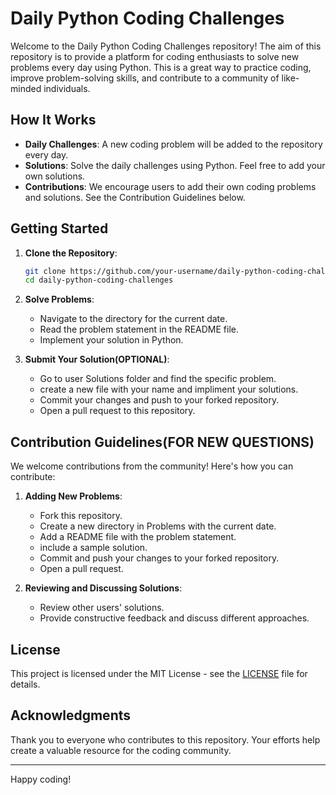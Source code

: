 # Daily Python Coding Challenges

Welcome to the Daily Python Coding Challenges repository! The aim of this repository is to provide a platform for coding enthusiasts to solve new problems every day using Python. This is a great way to practice coding, improve problem-solving skills, and contribute to a community of like-minded individuals.

## How It Works

- **Daily Challenges**: A new coding problem will be added to the repository every day.
- **Solutions**: Solve the daily challenges using Python. Feel free to add your own solutions.
- **Contributions**: We encourage users to add their own coding problems and solutions. See the Contribution Guidelines below.

## Getting Started

1. **Clone the Repository**:
    ```sh
    git clone https://github.com/your-username/daily-python-coding-challenges.git
    cd daily-python-coding-challenges
    ```

2. **Solve Problems**:
    - Navigate to the directory for the current date.
    - Read the problem statement in the README file.
    - Implement your solution in Python.

3. **Submit Your Solution(OPTIONAL)**:
    - Go to user Solutions folder and find the specific problem.
    - create a new file with your name and impliment your solutions.
    - Commit your changes and push to your forked repository.
    - Open a pull request to this repository.

## Contribution Guidelines(FOR NEW QUESTIONS)

We welcome contributions from the community! Here's how you can contribute:

1. **Adding New Problems**:
    - Fork this repository.
    - Create a new directory in Problems with the current date.
    - Add a README file with the problem statement.
    - include a sample solution.
    - Commit and push your changes to your forked repository.
    - Open a pull request.

2. **Reviewing and Discussing Solutions**:
    - Review other users' solutions.
    - Provide constructive feedback and discuss different approaches.

## License

This project is licensed under the MIT License - see the [LICENSE](LICENSE) file for details.

## Acknowledgments

Thank you to everyone who contributes to this repository. Your efforts help create a valuable resource for the coding community.

---

Happy coding!
